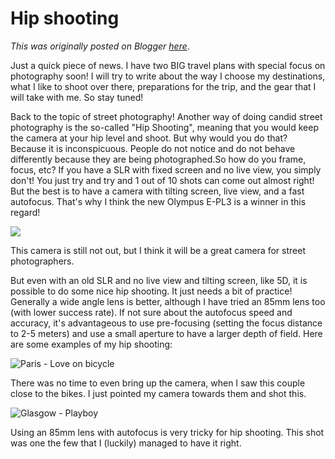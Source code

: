 # Hip shooting

*This was originally posted on Blogger [here](https://photopensieve.blogspot.com/2011/08/hip-shooting.html)*.

Just a quick piece of news. I have two BIG travel plans with special focus on photography soon! I will try to write about the way I choose my destinations, what I like to shoot over there, preparations for the trip, and the gear that I will take with me. So stay tuned!

Back to the topic of street photography! Another way of doing candid street photography is the so-called "Hip Shooting", meaning that you would keep the camera at your hip level and shoot. But why would you do that? Because it is inconspicuous. People do not notice and do not behave differently because they are being photographed.So how do you frame, focus, etc? If you have a SLR with fixed screen and no live view, you simply don't! You just try and try and 1 out of 10 shots can come out almost right! But the best is to have a camera with tilting screen, live view, and a fast autofocus. That's why I think the new Olympus E-PL3 is a winner in this regard!

![](https://blogger.googleusercontent.com/img/b/R29vZ2xl/AVvXsEjkpeYenbRsNrbk9EUpVTWsFHoATS86dl9X6ia1bnbAbjqOFiOQkLFzJe3Jiw9qibA96bu8yJaA8X7GOhyphenhyphenPwNFPpw207fG6TBo8ca_IBVxxlWOyMN2OXiYmgbVFwRlfhsUWDFr64H_hjm6m/s400/Olympus-E-PL3-3q-rear.jpg)

This camera is still not out, but I think it will be a great camera for street photographers.

But even with an old SLR and no live view and tilting screen, like 5D, it is possible to do some nice hip shooting. It just needs a bit of practice! Generally a wide angle lens is better, although I have tried an 85mm lens too (with lower success rate). If not sure about the autofocus speed and accuracy, it's advantageous to use pre-focusing (setting the focus distance to 2-5 meters) and use a small aperture to have a larger depth of field. Here are some examples of my hip shooting:

![Paris - Love on bicycle](http://farm6.static.flickr.com/5102/5572095415_e0069f7661.jpg)

There was no time to even bring up the camera, when I saw this couple close to the bikes. I just pointed my camera towards them and shot this.

![Glasgow - Playboy](http://farm5.static.flickr.com/4093/4783737986_37f1472b74.jpg)

Using an 85mm lens with autofocus is very tricky for hip shooting. This shot was one the few that I (luckily) managed to have it right.